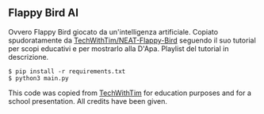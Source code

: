 ## Flappy Bird AI
Ovvero Flappy Bird giocato da un'intelligenza artificiale.
Copiato spudoratamente da [TechWithTim/NEAT-Flappy-Bird](https://github.com/techwithtim/NEAT-Flappy-Bird) seguendo il suo tutorial per scopi educativi e per mostrarlo alla D'Apa. Playlist del tutorial in descrizione.
```console
$ pip install -r requirements.txt
$ python3 main.py
```
This code was copied from [TechWithTim](https://www.youtube.com/@TechWithTim) for education purposes and for a school presentation. All credits have been given.